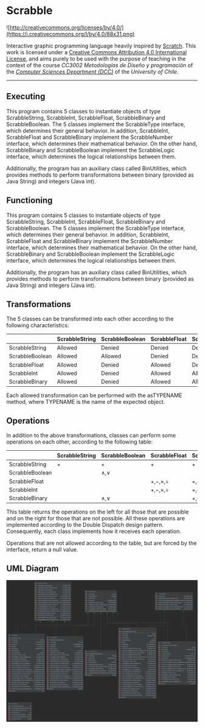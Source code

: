 # Scrabble

![http://creativecommons.org/licenses/by/4.0/](https://i.creativecommons.org/l/by/4.0/88x31.png)

Interactive graphic programming language heavily inspired by 
[Scratch](https://scratch.mit.edu).
This work is licensed under a
[Creative Commons Attribution 4.0 International License](http://creativecommons.org/licenses/by/4.0/), 
and aims purely to be used with the purpose of teaching in the context of the course 
_CC3002 Metodologías de Diseño y programación_ of the 
[_Computer Sciences Department (DCC)_](https://www.dcc.uchile.cl) of the 
_University of Chile_.

---

## Executing

This program contains 5 classes to instantiate objects of type ScrabbleString, ScrabbleInt, ScrabbleFloat, ScrabbleBinary and ScrabbleBoolean. The 5 classes implement the ScrabbleType interface, which determines their general behavior. In addition, ScrabbleInt, ScrabbleFloat and ScrabbleBinary implement the ScrabbleNumber interface, which determines their mathematical behavior. On the other hand, ScrabbleBinary and ScrabbleBoolean implement the ScrabbleLogic interface, which determines the logical relationships between them.

Additionally, the program has an auxiliary class called BinUtilities, which provides methods to perform transformations between binary (provided as Java String) and integers (Java int). 

## Functioning
This program contains 5 classes to instantiate objects of type ScrabbleString, ScrabbleInt, ScrabbleFloat, ScrabbleBinary and ScrabbleBoolean. The 5 classes implement the ScrabbleType interface, which determines their general behavior. In addition, ScrabbleInt, ScrabbleFloat and ScrabbleBinary implement the ScrabbleNumber interface, which determines their mathematical behavior. On the other hand, ScrabbleBinary and ScrabbleBoolean implement the ScrabbleLogic interface, which determines the logical relationships between them.

Additionally, the program has an auxiliary class called BinUtilities, which provides methods to perform transformations between binary (provided as Java String) and integers (Java int).

## Transformations
The 5 classes can be transformed into each other according to the following characteristics:

|                 | ScrabbleString | ScrabbleBoolean | ScrabbleFloat | ScrabbleInt | ScrabbleBinary |
|-----------------|----------------|-----------------|---------------|-------------|----------------|
| ScrabbleString  | Allowed        | Denied          | Denied        | Denied      | Denied         |
| ScrabbleBoolean | Allowed        | Allowed         | Denied        | Denied      | Denied         |
| ScrabbleFloat   | Allowed        | Denied          | Allowed       | Denied      | Denied         |
| ScrabbleInt     | Allowed        | Denied          | Allowed       | Allowed     | Allowed        |
| ScrabbleBinary  | Allowed        | Denied          | Allowed       | Allowed     | Allowed        |

Each allowed transformation can be performed with the asTYPENAME method, where TYPENAME is the name of the expected object.

## Operations

In addition to the above transformations, classes can perform some operations on each other, according to the following table:


|                 | ScrabbleString | ScrabbleBoolean | ScrabbleFloat | ScrabbleInt | ScrabbleBinary |
|-----------------|----------------|-----------------|---------------|-------------|----------------|
| ScrabbleString  |        +       |        +        |       +       |      +      |        +       |
| ScrabbleBoolean |                |       ∧,∨       |               |             |       ∧,∨      |
| ScrabbleFloat   |                |                 |    +,−,×,÷    |   +,−,×,÷   |     +,−,×,÷    |
| ScrabbleInt     |                |                 |    +,−,×,÷    |   +,−,×,÷   |     +,−,×,÷    |
| ScrabbleBinary  |                |       ∧,∨       |               |   +,−,×,÷   |     +,−,×,÷    |

This table returns the operations on the left for all those that are possible and on the right for those that are not possible. All these operations are implemented according to the Double Dispatch design pattern. Consequently, each class implements how it receives each operation. 

Operations that are not allowed according to the table, but are forced by the interface, return a null value.

## UML Diagram

<img src="./diagram.svg">

